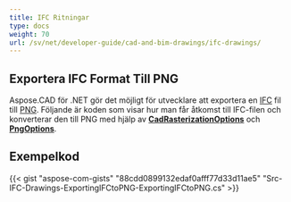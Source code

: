 ```yaml
---
title: IFC Ritningar
type: docs
weight: 70
url: /sv/net/developer-guide/cad-and-bim-drawings/ifc-drawings/
---
```


## **Exportera IFC Format Till PNG**

Aspose.CAD för .NET gör det möjligt för utvecklare att exportera en [IFC](https://docs.fileformat.com/cad/ifc/) fil till [PNG](https://docs.fileformat.com/image/png/). Följande är koden som visar hur man får åtkomst till IFC-filen och konverterar den till PNG med hjälp av [**CadRasterizationOptions**](https://reference.aspose.com/cad/net/aspose.cad.imageoptions/cadrasterizationoptions) och [**PngOptions**](https://reference.aspose.com/cad/net/aspose.cad.imageoptions/pngoptions).

## Exempelkod

{{< gist "aspose-com-gists" "88cdd0899132edaf0afff77d33d11ae5" "Src-IFC-Drawings-ExportingIFCtoPNG-ExportingIFCtoPNG.cs" >}}
